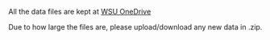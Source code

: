 All the data files are kept at [WSU OneDrive](https://emailwsu-my.sharepoint.com/:f:/g/personal/xinyu_liu1_wsu_edu/Ekhl1NVervRDkeeo2ieUZxsBd4ZCa7D_z8amzFkGaCLaUw?e=53BoEH)

Due to how large the files are, please upload/download any new data in .zip. 
